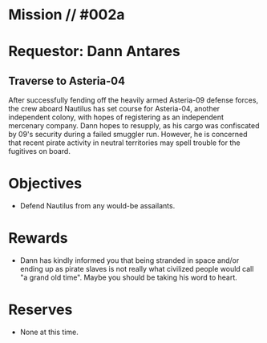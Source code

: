 # Mission // #002a
# Requestor: Dann Antares
## Traverse to Asteria-04


After successfully fending off the heavily armed Asteria-09 defense forces, the crew aboard Nautilus has set course for Asteria-04, another independent colony, with hopes of registering as an independent mercenary company. Dann hopes to resupply, as his cargo was confiscated by 09's security during a failed smuggler run. However, he is concerned that recent pirate activity in neutral territories may spell trouble for the fugitives on board.

# Objectives
- Defend Nautilus from any would-be assailants.
# Rewards
- Dann has kindly informed you that being stranded in space and/or ending up as pirate slaves is not really what civilized people would call "a grand old time". Maybe you should be taking his word to heart.

# Reserves
- None at this time.
